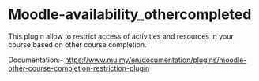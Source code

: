 # Moodle-availability_othercompleted

This plugin allow to restrict access of activities and resources in your course based on other course completion.

Documentation:-
https://www.mu.my/en/documentation/plugins/moodle-other-course-completion-restriction-plugin


